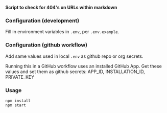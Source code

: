 **Script to check for 404's on URLs within markdown**

### Configuration (development)

Fill in environment variables in `.env`, per `.env.example`.

### Configuration (github workflow)

Add same values used in local `.env` as github repo or org secrets.

Running this in a GitHub workflow uses an installed GitHub App.
Get these values and set them as github secrets: APP_ID, INSTALLATION_ID, PRIVATE_KEY

### Usage

```
npm install
npm start
```
